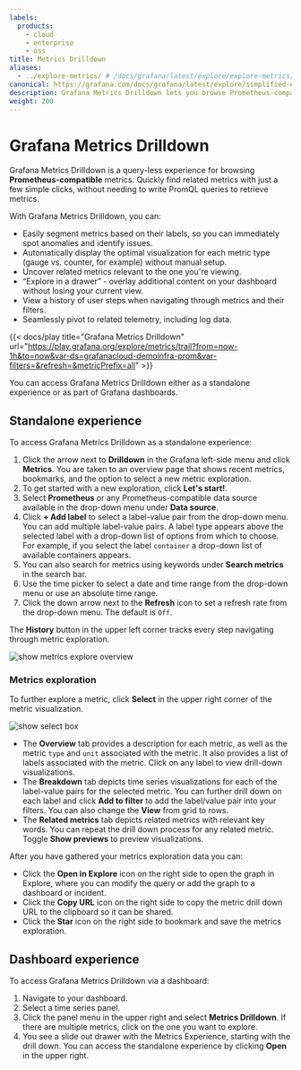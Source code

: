 ```yaml
---
labels:
  products:
    - cloud
    - enterprise
    - oss
title: Metrics Drilldown
aliases:
  - ../explore-metrics/ # /docs/grafana/latest/explore/explore-metrics/
canonical: https://grafana.com/docs/grafana/latest/explore/simplified-exploration/metrics/
description: Grafana Metrics Drilldown lets you browse Prometheus-compatible metrics using an intuitive, queryless experience.
weight: 200
---
```


# Grafana Metrics Drilldown

Grafana Metrics Drilldown is a query-less experience for browsing **Prometheus-compatible** metrics. Quickly find related metrics with just a few simple clicks, without needing to write PromQL queries to retrieve metrics.

With Grafana Metrics Drilldown, you can:

- Easily segment metrics based on their labels, so you can immediately spot anomalies and identify issues.
- Automatically display the optimal visualization for each metric type (gauge vs. counter, for example) without manual setup.
- Uncover related metrics relevant to the one you're viewing.
- “Explore in a drawer” - overlay additional content on your dashboard without losing your current view.
- View a history of user steps when navigating through metrics and their filters.
- Seamlessly pivot to related telemetry, including log data.

{{< docs/play title="Grafana Metrics Drilldown" url="https://play.grafana.org/explore/metrics/trail?from=now-1h&to=now&var-ds=grafanacloud-demoinfra-prom&var-filters=&refresh=&metricPrefix=all" >}}

You can access Grafana Metrics Drilldown either as a standalone experience or as part of Grafana dashboards.

## Standalone experience

To access Grafana Metrics Drilldown as a standalone experience:

1. Click the arrow next to **Drilldown** in the Grafana left-side menu and click **Metrics**. You are taken to an overview page that shows recent metrics, bookmarks, and the option to select a new metric exploration.
1. To get started with a new exploration, click **Let's start!**.
1. Select **Prometheus** or any Prometheus-compatible data source available in the drop-down menu under **Data source**.
1. Click **+ Add label** to select a label-value pair from the drop-down menu. You can add multiple label-value pairs. A label type appears above the selected label with a drop-down list of options from which to choose. For example, if you select the label `container` a drop-down list of available containers appears.
1. You can also search for metrics using keywords under **Search metrics** in the search bar.
1. Use the time picker to select a date and time range from the drop-down menu or use an absolute time range.
1. Click the down arrow next to the **Refresh** icon to set a refresh rate from the drop-down menu. The default is `Off`.

The **History** button in the upper left corner tracks every step navigating through metric exploration.

![show metrics explore overview](/media/metrics-explore/metrics-drilldown-overview.png)

### Metrics exploration

To further explore a metric, click **Select** in the upper right corner of the metric visualization.

![show select box](/media/metrics-explore/select-metric.png)

- The **Overview** tab provides a description for each metric, as well as the metric `type` and `unit` associated with the metric. It also provides a list of labels associated with the metric. Click on any label to view drill-down visualizations.
- The **Breakdown** tab depicts time series visualizations for each of the label-value pairs for the selected metric. You can further drill down on each label and click **Add to filter** to add the label/value pair into your filters. You can also change the **View** from grid to rows.
- The **Related metrics** tab depicts related metrics with relevant key words. You can repeat the drill down process for any related metric. Toggle **Show previews** to preview visualizations.

After you have gathered your metrics exploration data you can:

- Click the **Open in Explore** icon on the right side to open the graph in Explore, where you can modify the query or add the graph to a dashboard or incident.
- Click the **Copy URL** icon on the right side to copy the metric drill down URL to the clipboard so it can be shared.
- Click the **Star** icon on the right side to bookmark and save the metrics exploration.

## Dashboard experience

To access Grafana Metrics Drilldown via a dashboard:

1. Navigate to your dashboard.
1. Select a time series panel.
1. Click the panel menu in the upper right and select **Metrics Drilldown**. If there are multiple metrics, click on the one you want to explore.
1. You see a slide out drawer with the Metrics Experience, starting with the drill down. You can access the standalone experience by clicking **Open** in the upper right.
